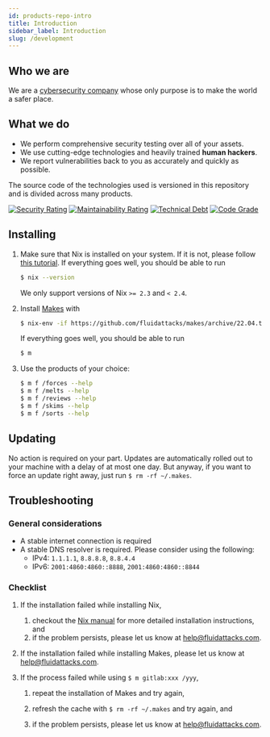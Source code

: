 ```yaml
---
id: products-repo-intro
title: Introduction
sidebar_label: Introduction
slug: /development
---
```


## Who we are

We are a [cybersecurity company](https://fluidattacks.com)
whose only purpose is to make the world
a safer place.

## What we do

- We perform comprehensive security testing
    over all of your assets.
- We use cutting-edge technologies
    and heavily trained **human hackers**.
- We report vulnerabilities back to you
    as accurately and quickly as possible.

The source code of the technologies used
is versioned in this repository
and is divided across many products.

[![Security Rating](https://sonarcloud.io/api/project_badges/measure?project=fluidattacks_product&metric=security_rating)](https://sonarcloud.io/dashboard?id=fluidattacks_product)
[![Maintainability Rating](https://sonarcloud.io/api/project_badges/measure?project=fluidattacks_product&metric=sqale_rating)](https://sonarcloud.io/dashboard?id=fluidattacks_product)
[![Technical Debt](https://sonarcloud.io/api/project_badges/measure?project=fluidattacks_product&metric=sqale_index)](https://sonarcloud.io/dashboard?id=fluidattacks_product)
[![Code Grade](https://www.code-inspector.com/project/19186/score/svg)](https://www.code-inspector.com)

## Installing

1. Make sure that Nix is installed on your system.
   If it is not,
   please follow [this tutorial](https://nixos.org/download.html).
   If everything goes well,
   you should be able to run

    ```bash
    $ nix --version
    ```

    We only support versions of Nix `>= 2.3` and `< 2.4`.

1. Install [Makes](https://github.com/fluidattacks/makes) with

    ```bash
    $ nix-env -if https://github.com/fluidattacks/makes/archive/22.04.tar.gz
    ```

    If everything goes well,
    you should be able to run

    ```bash
    $ m
    ```

1. Use the products of your choice:

    ```bash
    $ m f /forces --help
    $ m f /melts --help
    $ m f /reviews --help
    $ m f /skims --help
    $ m f /sorts --help
    ```

## Updating

No action is required on your part.
Updates are automatically rolled out to your machine
with a delay of at most one day.
But anyway,
if you want to force an update right away,
just run `$ rm -rf ~/.makes`.

## Troubleshooting

### General considerations

- A stable internet connection is required
- A stable DNS resolver is required.
  Please consider using the following:
    - IPv4: `1.1.1.1`, `8.8.8.8`, `8.8.4.4`
    - IPv6: `2001:4860:4860::8888`, `2001:4860:4860::8844`

### Checklist

1. If the installation failed while installing Nix,

    1. checkout the [Nix manual](https://nixos.org/manual/nix/stable/#chap-installation)
       for more detailed installation instructions, and
    1. if the problem persists,
       please let us know at help@fluidattacks.com.

1. If the installation failed while installing Makes,
   please let us know at help@fluidattacks.com.

1. If the process failed while using `$ m gitlab:xxx /yyy`,

    1. repeat the installation of Makes and try again,

    1. refresh the cache with `$ rm -rf ~/.makes` and try again, and

    1. if the problem persists,
       please let us know at help@fluidattacks.com.
